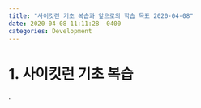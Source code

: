```yaml
---
title: "사이킷런 기초 복습과 앞으로의 학습 목표 2020-04-08"
date: 2020-04-08 11:11:28 -0400
categories: Development
---
```


# 1. 사이킷런 기초 복습 
.